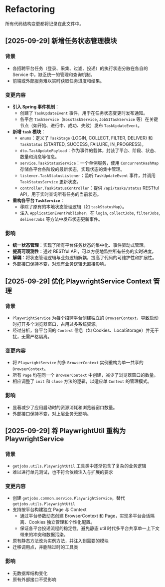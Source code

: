 # Refactoring
所有代码结构变更都将记录在此文件中。

## [2025-09-29] 新增任务状态管理模块
### 背景
- 各招聘平台任务（登录、采集、过滤、投递）的执行状态分散在各自的 Service 中，缺乏统一的管理和查询机制。
- 前端或外部服务难以实时获取任务进度和结果。

### 变更内容
- **引入 Spring 事件机制**：
  - 创建了 `TaskUpdateEvent` 事件，用于在任务状态变更时发布通知。
  - 各平台 `TaskService`（`BossTaskService`, `Job51TaskService` 等）在关键节点（如开始、进行中、成功、失败）发布 `TaskUpdateEvent`。
- **新增 `task` 模块**：
  - `enums`：定义了 `TaskStage` (LOGIN, COLLECT, FILTER, DELIVER) 和 `TaskStatus` (STARTED, SUCCESS, FAILURE, IN_PROGRESS)。
  - `dto.TaskUpdatePayload`：作为事件的载体，封装了平台、阶段、状态、数量和消息等信息。
  - `service.TaskStatusService`：一个单例服务，使用 `ConcurrentHashMap` 存储各平台各阶段的最新状态，实现状态的集中管理。
  - `listener.TaskStatusListener`：监听 `TaskUpdateEvent` 事件，并调用 `TaskStatusService` 更新状态。
  - `controller.TaskStatusController`：提供 `/api/tasks/status` RESTful API，用于实时查询所有任务的当前状态。
- **重构各平台 `TaskService`**：
  - 移除了原有的本地状态管理逻辑（如 `taskStatusMap`）。
  - 注入 `ApplicationEventPublisher`，在 `login`, `collectJobs`, `filterJobs`, `deliverJobs` 等方法中发布状态更新事件。

### 影响
- **统一状态管理**：实现了所有平台任务状态的集中化、事件驱动式管理。
- **提高可观测性**：通过 RESTful API，可以方便地监控所有任务的实时进度。
- **解耦**：将状态管理逻辑与业务逻辑解耦，提高了代码的可维护性和扩展性。
- 外部接口保持不变，对现有业务逻辑无直接影响。

## [2025-09-29] 优化 PlaywrightService Context 管理
### 背景
- `PlaywrightService` 为每个招聘平台创建独立的 `BrowserContext`，导致启动时打开多个浏览器窗口，占用过多系统资源。
- 经过分析，各平台间的 `Context` 信息（如 Cookies、LocalStorage）并无干扰，无需严格隔离。

### 变更内容
- 将 `PlaywrightService` 的多 `BrowserContext` 实例重构为单一共享的 `BrowserContext`。
- 所有 `Page` 均在同一个 `BrowserContext` 中创建，减少了浏览器窗口的数量。
- 相应调整了 `init` 和 `close` 方法的逻辑，以适应单 `Context` 的管理模式。

### 影响
- 显著减少了应用启动时的资源消耗和浏览器窗口数量。
- 外部接口保持不变，对上层业务无影响。



## [2025-09-29] 将 PlaywrightUtil 重构为 PlaywrightService
### 背景
- `getjobs.utils.PlaywrightUtil` 工具类中逐渐包含了复杂的业务逻辑
- 难以进行单元测试，也不符合依赖注入与扩展的要求

### 变更内容
- 创建 `getjobs.common.service.PlaywrightService`，替代 `getjobs.utils.PlaywrightUtil`
- 支持按平台构建独立 Page 与 Context 
  - 通过平台参数动态创建 BrowserContext 和 Page，实现多平台会话隔离、Cookies 独立管理和个性化配置。
  - 保证各平台投递流程的稳定性，避免静态 util 时代多平台共享单一上下文带来的冲突和数据污染。
- 原有静态方法改为实例方法，并注入到需要的模块
- 迁移调用点，并删除过时的工具类

### 影响
- 无数据库结构变化
- 原有外部接口不受影响
